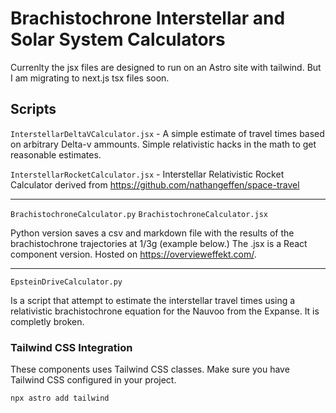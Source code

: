 # Brachistochrone Interstellar and Solar System Calculators

Currenlty the jsx files are designed to run on an Astro site with tailwind. But I am migrating to next.js tsx files soon. 

## Scripts
`InterstellarDeltaVCalculator.jsx` - A simple estimate of travel times based on arbitrary Delta-v ammounts. Simple relativistic hacks in the math to get reasonable estimates. 


`InterstellarRocketCalculator.jsx` - Interstellar Relativistic Rocket Calculator derived from https://github.com/nathangeffen/space-travel

***

`BrachistochroneCalculator.py`
`BrachistochroneCalculator.jsx`

Python version saves a csv and markdown file with the results of the brachistochrone trajectories at 1/3g (example below.) The .jsx is a React component version. Hosted on https://overvieweffekt.com/.

***

`EpsteinDriveCalculator.py`

Is a script that attempt to estimate the interstellar travel times using a relativistic brachistochrone equation for the Nauvoo from the Expanse. It is completly broken.



### Tailwind CSS Integration

These components uses Tailwind CSS classes. Make sure you have Tailwind CSS configured in your project. 

```bash
npx astro add tailwind
```
